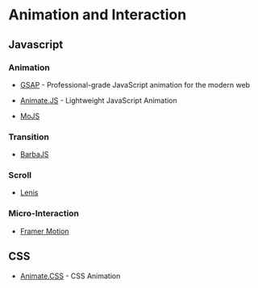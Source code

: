 # Animation and Interaction

## Javascript

### Animation

- [GSAP](https://github.com/greensock/GSAP) - Professional-grade JavaScript animation for the modern web

- [Animate.JS](https://animejs.com/) - Lightweight JavaScript Animation

- [MoJS](https://mojs.github.io/)

### Transition

- [BarbaJS](https://barba.js.org/)

### Scroll

- [Lenis](https://github.com/studio-freight/lenis)

### Micro-Interaction

- [Framer Motion](https://www.framer.com/motion/)


## CSS

- [Animate.CSS](https://animate.style/) - CSS Animation
